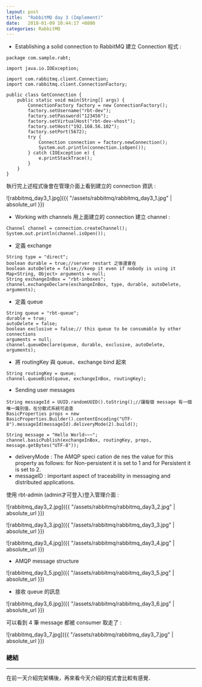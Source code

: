 ```yaml
---
layout: post
title:  "RabbitMQ day 3 (Implement)"
date:   2018-01-09 10:44:17 +0800
categories: RabbitMQ
---
```


* Establishing a solid connection to RabbitMQ
建立 Connection 程式 : 

```
package com.sample.rabt;

import java.io.IOException;

import com.rabbitmq.client.Connection;
import com.rabbitmq.client.ConnectionFactory;

public class GetConnection {
	public static void main(String[] args) {
		ConnectionFactory factory = new ConnectionFactory();
		factory.setUsername("rbt-dev");
		factory.setPassword("123456");
		factory.setVirtualHost("rbt-dev-vhost");
		factory.setHost("192.168.56.102");
		factory.setPort(5672);
		try {
			Connection connection = factory.newConnection();
			System.out.println(connection.isOpen());
		} catch (IOException e) {
			e.printStackTrace();
		}
	}
}
```
執行完上述程式後會在管理介面上看到建立的 connection 資訊 : 

![rabbitmq_day3_1.jpg]({{ "/assets/rabbitmq/rabbitmq_day3_1.jpg" | absolute_url }})

* Working with channels
用上面建立的 connection 建立 channel : 

```
Channel channel = connection.createChannel();
System.out.println(channel.isOpen());
```
* 定義 exchange

```
String type = "direct";
boolean durable = true;//server restart 之後還會在
boolean autoDelete = false;//keep it even if nobody is using it
Map<String, Object> arguments = null;
String exchangeInBox = "rbt-inboxes";
channel.exchangeDeclare(exchangeInBox, type, durable, autoDelete, arguments);
```
* 定義 queue

```
String queue = "rbt-queue";
durable = true;
autoDelete = false;
boolean exclusive = false;// this queue to be consumable by other connections
arguments = null;
channel.queueDeclare(queue, durable, exclusive, autoDelete, arguments);
```
* 將 routingKey 與 queue、exchange bind 起來

```
String routingKey = queue;
channel.queueBind(queue, exchangeInBox, routingKey);
```
* Sending user messages

```
String messageId = UUID.randomUUID().toString();//讓每個 message 有一個唯一識別值，在分散式系統可追查
BasicProperties props = new BasicProperties.Builder().contentEncoding("UTF-8").messageId(messageId).deliveryMode(2).build();

String message = "Hello World~~~";
channel.basicPublish(exchangeInBox, routingKey, props, message.getBytes("UTF-8"));
```
* deliveryMode : The AMQP speci cation de nes the value for this property as follows: for Non-persistent it is set to 1 and for Persistent it is set to 2. 
* messageID : important aspect of traceability in messaging and distributed applications.

使用 rbt-admin (admin才可登入)登入管理介面 : 

![rabbitmq_day3_2.jpg]({{ "/assets/rabbitmq/rabbitmq_day3_2.jpg" | absolute_url }})

![rabbitmq_day3_3.jpg]({{ "/assets/rabbitmq/rabbitmq_day3_3.jpg" | absolute_url }})

![rabbitmq_day3_4.jpg]({{ "/assets/rabbitmq/rabbitmq_day3_4.jpg" | absolute_url }})

* AMQP message structure  

![rabbitmq_day3_5.jpg]({{ "/assets/rabbitmq/rabbitmq_day3_5.jpg" | absolute_url }})

* 接收 queue 的訊息 

![rabbitmq_day3_6.jpg]({{ "/assets/rabbitmq/rabbitmq_day3_6.jpg" | absolute_url }})

可以看到 4 筆 message 都被 consumer 取走了 : 

![rabbitmq_day3_7.jpg]({{ "/assets/rabbitmq/rabbitmq_day3_7.jpg" | absolute_url }})


### 總結
- - -
在前一天介紹完架構後，再來看今天介紹的程式會比較有感覺．


